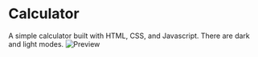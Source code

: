 # Calculator
A simple calculator built with HTML, CSS, and Javascript. There are dark and light modes.
![Preview](https://user-images.githubusercontent.com/101095816/161082130-cf71042e-c994-42c5-baf4-1f4413528857.jpg)

